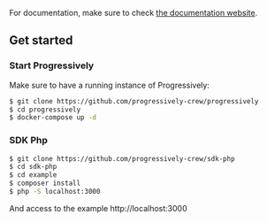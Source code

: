 For documentation, make sure to check [the documentation website](https://progressively.app/).

## Get started

### Start Progressively

Make sure to have a running instance of Progressively:

```sh
$ git clone https://github.com/progressively-crew/progressively
$ cd progressively
$ docker-compose up -d
```

### SDK Php

```sh
$ git clone https://github.com/progressively-crew/sdk-php
$ cd sdk-php
$ cd example
$ composer install
$ php -S localhost:3000
```

And access to the example http://localhost:3000
